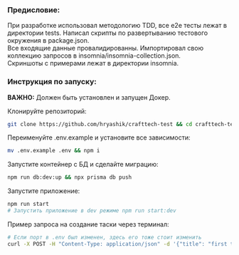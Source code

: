 ### Предисловие:
При разработке использовал методологию TDD, все e2e тесты лежат в директории tests. Написал скрипты по развертыванию тестового окружения в package.json.  
Все входящие данные провалидированны. Импортировал свою коллекцию запросов в insomnia/insomnia-collection.json.  
Скриншоты с примерами лежат в директории insomnia.  

### Инструкция по запуску:
**ВАЖНО:** Должен быть установлен и запущен Докер.

Клонируйте репозиторий:
```sh
git clone https://github.com/hryashik/crafttech-test && cd crafttech-test
```
Переименуйте .env.example и установите все зависимости:
```sh
mv .env.example .env && npm i
```
Запустите контейнер с БД и сделайте миграцию:
```sh
npm run db:dev:up && npx prisma db push
```
Запустите приложение:
```sh
npm run start
# Запустить приложение в dev режиме npm run start:dev
```
Пример запроса на создание таски через терминал:
```sh
# Если порт в .env был изменен, здесь его тоже стоит изменить
curl -X POST -H "Content-Type: application/json" -d '{"title": "first task"}' http://localhost:3000/tasks
```